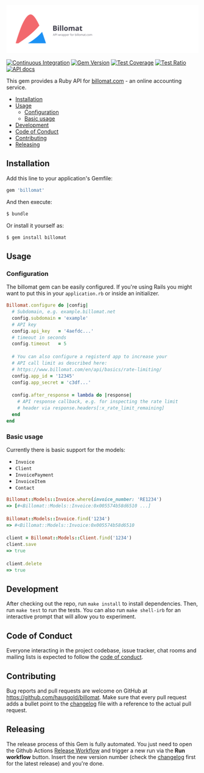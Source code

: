 ![Billomat](doc/assets/project.svg)

[![Continuous Integration](https://github.com/hausgold/billomat/actions/workflows/test.yml/badge.svg?branch=master)](https://github.com/hausgold/billomat/actions/workflows/test.yml)
[![Gem Version](https://badge.fury.io/rb/billomat.svg)](https://badge.fury.io/rb/billomat)
[![Test Coverage](https://automate-api.hausgold.de/v1/coverage_reports/billomat/coverage.svg)](https://knowledge.hausgold.de/coverage)
[![Test Ratio](https://automate-api.hausgold.de/v1/coverage_reports/billomat/ratio.svg)](https://knowledge.hausgold.de/coverage)
[![API docs](https://automate-api.hausgold.de/v1/coverage_reports/billomat/documentation.svg)](https://www.rubydoc.info/gems/billomat)

This gem provides a Ruby API for [billomat.com](https://billomat.com) - an
online accounting service.

- [Installation](#installation)
- [Usage](#usage)
  - [Configuration](#configuration)
  - [Basic usage](#basic-usage)
- [Development](#development)
- [Code of Conduct](#code-of-conduct)
- [Contributing](#contributing)
- [Releasing](#releasing)

## Installation

Add this line to your application's Gemfile:

```ruby
gem 'billomat'
```

And then execute:

```bash
$ bundle
```

Or install it yourself as:

```bash
$ gem install billomat
```

## Usage

### Configuration

The billomat gem can be easily configured.
If you're using Rails you might want to put this in your `application.rb`
or inside an initializer.

```ruby
Billomat.configure do |config|
  # Subdomain, e.g. example.billomat.net
  config.subdomain = 'example'
  # API key
  config.api_key   = '4aefdc...'
  # timeout in seconds
  config.timeout   = 5

  # You can also configure a registerd app to increase your
  # API call limit as described here:
  # https://www.billomat.com/en/api/basics/rate-limiting/
  config.app_id = '12345'
  config.app_secret = 'c3df...'

  config.after_response = lambda do |response|
    # API response callback, e.g. for inspecting the rate limit
    # header via response.headers[:x_rate_limit_remaining]
  end
end
```

### Basic usage

Currently there is basic support for the models:
* `Invoice`
* `Client`
* `InvoicePayment`
* `InvoiceItem`
* `Contact`

```ruby
Billomat::Models::Invoice.where(invoice_number: 'RE1234')
=> [#<Billomat::Models::Invoice:0x005574b58d6510 ...]

Billomat::Models::Invoice.find('1234')
=> #<Billomat::Models::Invoice:0x005574b58d6510

client = Billomat::Models::Client.find('1234')
client.save
=> true

client.delete
=> true
```

## Development

After checking out the repo, run `make install` to install dependencies. Then,
run `make test` to run the tests. You can also run `make shell-irb` for an
interactive prompt that will allow you to experiment.

## Code of Conduct

Everyone interacting in the project codebase, issue tracker, chat
rooms and mailing lists is expected to follow the [code of
conduct](./CODE_OF_CONDUCT.md).

## Contributing

Bug reports and pull requests are welcome on GitHub at
https://github.com/hausgold/billomat. Make sure that every pull request adds
a bullet point to the [changelog](./CHANGELOG.md) file with a reference to the
actual pull request.

## Releasing

The release process of this Gem is fully automated. You just need to open the
Github Actions [Release
Workflow](https://github.com/hausgold/billomat/actions/workflows/release.yml)
and trigger a new run via the **Run workflow** button. Insert the new version
number (check the [changelog](./CHANGELOG.md) first for the latest release) and
you're done.
